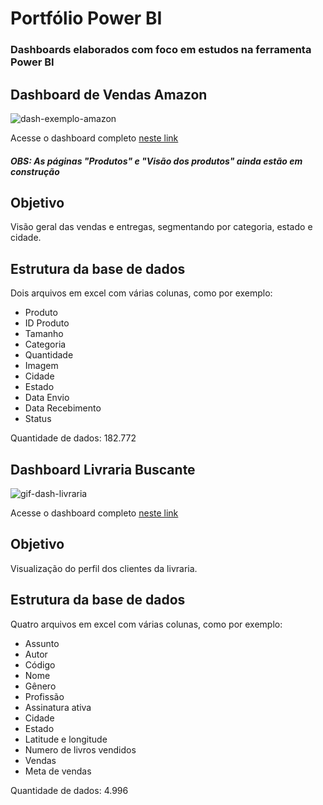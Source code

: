 # Portfólio Power BI
### Dashboards elaborados com foco em estudos na ferramenta Power BI
##
## Dashboard de Vendas Amazon

![dash-exemplo-amazon](https://github.com/gfGustavoFaria/Portfolio-Power-BI/assets/41495830/06b2339b-7226-44d3-904e-0bf4266edcdf)

Acesse o dashboard completo [neste link](https://app.powerbi.com/view?r=eyJrIjoiNzc4NTBjYjQtNzU3Yy00NmE0LWI3MWQtOTgwYjg0NzBjNDk1IiwidCI6ImM4ZWUzYjIzLTYwZTUtNDFmOS04MzMyLTIzMzUyM2E1ZTBlMyJ9)

##### OBS: As páginas "Produtos" e "Visão dos produtos" ainda estão em construção
## Objetivo

Visão geral das vendas e entregas, segmentando por categoria, estado e cidade.

## Estrutura da base de dados
Dois arquivos em excel com várias colunas, como por exemplo:

- Produto
- ID Produto
- Tamanho
- Categoria
- Quantidade
- Imagem
- Cidade
- Estado
- Data Envio
- Data Recebimento
- Status

Quantidade de dados: 182.772
##
## Dashboard Livraria Buscante

![gif-dash-livraria](https://github.com/gfGustavoFaria/Portfolio-Power-BI/assets/41495830/2f4aa4fb-3a91-4ee0-9532-c6f25df0260c)

Acesse o dashboard completo [neste link](https://app.powerbi.com/view?r=eyJrIjoiOGFlY2ZmZTktNDY1My00NDg1LTlhZWQtOGZhOWU2NmM3ZWM1IiwidCI6ImM4ZWUzYjIzLTYwZTUtNDFmOS04MzMyLTIzMzUyM2E1ZTBlMyJ9)

## Objetivo

Visualização do perfil dos clientes da livraria.

## Estrutura da base de dados
Quatro arquivos em excel com várias colunas, como por exemplo:

- Assunto
- Autor
- Código
- Nome
- Gênero
- Profissão
- Assinatura ativa
- Cidade
- Estado
- Latitude e longitude
- Numero de livros vendidos
- Vendas
- Meta de vendas

Quantidade de dados: 4.996

